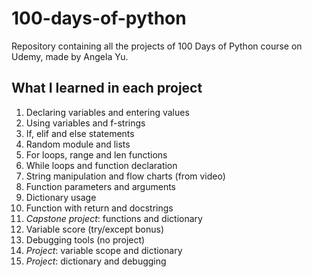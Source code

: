 # 100-days-of-python
Repository containing all the projects of 100 Days of Python course on Udemy, made by Angela Yu.

## What I learned in each project

1. Declaring variables and entering values
2. Using variables and f-strings
3. If, elif and else statements
4. Random module and lists
5. For loops, range and len functions
6. While loops and function declaration
7. String manipulation and flow charts (from video)
8. Function parameters and arguments
9. Dictionary usage
10. Function with return and docstrings
11. *Capstone project*: functions and dictionary
12. Variable score (try/except bonus)
13. Debugging tools (no project)
14. *Project*: variable scope and dictionary
15. *Project*: dictionary and debugging
